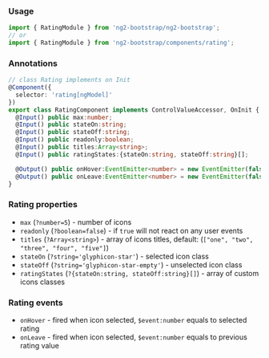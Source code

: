 ### Usage
```typescript
import { RatingModule } from 'ng2-bootstrap/ng2-bootstrap';
// or
import { RatingModule } from 'ng2-bootstrap/components/rating';
```

### Annotations
```typescript
// class Rating implements on Init
@Component({
  selector: 'rating[ngModel]'
})
export class RatingComponent implements ControlValueAccessor, OnInit {
  @Input() public max:number;
  @Input() public stateOn:string;
  @Input() public stateOff:string;
  @Input() public readonly:boolean;
  @Input() public titles:Array<string>;
  @Input() public ratingStates:{stateOn:string, stateOff:string}[];

  @Output() public onHover:EventEmitter<number> = new EventEmitter(false);
  @Output() public onLeave:EventEmitter<number> = new EventEmitter(false);
}
```

### Rating properties
  - `max` (`?number=5`) - number of icons
  - `readonly` (`?boolean=false`) - if `true` will not react on any user events
  - `titles` (`?Array<string>`) - array of icons titles, default: (`["one", "two", "three", "four", "five"]`)
  - `stateOn` (`?string='glyphicon-star'`) - selected icon class
  - `stateOff` (`?string='glyphicon-star-empty'`) - unselected icon class
  - `ratingStates` (`?{stateOn:string, stateOff:string}[]`) - array of custom icons classes

### Rating events
  - `onHover` - fired when icon selected, `$event:number` equals to selected rating
  - `onLeave` - fired when icon selected, `$event:number` equals to previous rating value
